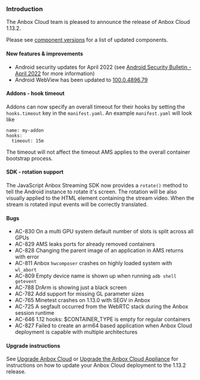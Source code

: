 ### Introduction

The Anbox Cloud team is pleased to announce the release of Anbox Cloud 1.13.2.

Please see [component versions](https://anbox-cloud.io/docs/component-versions) for a list of updated components.

#### New features & improvements

* Android security updates for April 2022 (see [Android Security Bulletin - April 2022](https://source.android.com/security/bulletin/2022-04-01) for more information)
* Android WebView has been updated to [100.0.4896.79](https://chromereleases.googleblog.com/2022/04/chrome-for-android-update.html)

#### Addons - hook timeout

Addons can now specify an overall timeout for their hooks by setting the `hooks.timeout` key in the `manifest.yaml`. An example `manifest.yaml` will look like

```
name: my-addon
hooks:
  timeout: 15m
```

The timeout will not affect the timeout AMS applies to the overall container bootstrap process.

#### SDK - rotation support

The JavaScript Anbox Streaming SDK now provides a  `rotate()` method to tell the Android instance to rotate it's screen. The rotation will be also visually applied to the HTML element containing the stream video. When the stream is rotated input events will be correctly translated.

#### Bugs

* AC-830 On a multi GPU system default number of slots is split across all GPUs
* AC-829 AMS leaks ports for already removed containers
* AC-828 Changing the parent image of an application in AMS returns with error
* AC-811 Anbox `hwcomposer` crashes on highly loaded system with `wl_abort`
* AC-809 Empty device name is shown up when running `adb shell getevent`
* AC-788 DrArm is showing just a black screen
* AC-782 Add support for missing GL parameter sizes
* AC-765 Minetest crashes on 1.13.0 with SEGV in Anbox
* AC-725 A segfault occurred from the WebRTC stack during the Anbox session runtime
* AC-646 1.12 hooks: $CONTAINER_TYPE is empty for regular containers
* AC-827 Failed to create an arm64 based application when Anbox Cloud deployment is capable with multiple architectures

#### Upgrade instructions

See [Upgrade Anbox Cloud](https://anbox-cloud.io/docs/howto/update/upgrade-anbox) or [Upgrade the Anbox Cloud Appliance](https://anbox-cloud.io/docs/howto/update/upgrade-appliance) for instructions on how to update your Anbox Cloud deployment to the 1.13.2 release.
